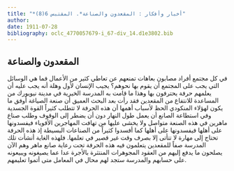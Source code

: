 ```yaml
---
title: "*أخبار وأفكار : المقعدون والصناعة*. المقتبس 6(8)"
author: 
date: 1911-07-28
bibliography: oclc_4770057679-i_67-div_14.d1e3802.bib
---
```




##  المقعدون والصناعة 


 في كل مجتمع أفراد مصابون بعاهات تمنعهم عن تعاطي كثير من الأعمال فما هي الوسائل التي يجب على المجتمع أن يقوم بها نحوهم؟ يجيب الإنسان لأول وهلة أنه يجب عليه أن   يعلمهم حرفة يحترفون بها وهذا ما قامت به المدرسة الخيرية في مدينة نيويورك من المساعدة للانتفاع من المقعدين فقد رأت بعد البحث العميق أن صنعة الصياغة أوفق ما يكون لهؤلاء المنكودي الحظ لأسباب أهمها أن هذه الحرفة لا تتطلب كثيراً القوة الجسدية وفي استطاعة الصانع أن يعمل طول النهار دون أن يضطر إلى الوقوف وطلب   صناع ماهرين في هذه الصنعة متواصل ولا يخشى عليها من تهافت المهاجرين الأقوياء فيفسدونها على أهلها فيفسدونها على أهلها كما أفسدوا كثيراً من الصناعات البسيطة إذ هذه الحرفة تحتاج إلى مهارة لا تتأتى إلا بصرف وقت غير قصير في تعلمها. فلهذه الغاية أنشأت تلك المدرسة صفاً للمقعدين يتعلمون فيه هذه الحرفة تحت رعاية صانع ماهر وهم الآن يصلحون ما يدفع إليهم من العقود المجوهرات المنتثرة بالأجرة عدا عما يصيغونه ويبيعونه على حسابهم والمدرسة ستجد لهم محال في المعامل متى أتموا تعليمهم. 
